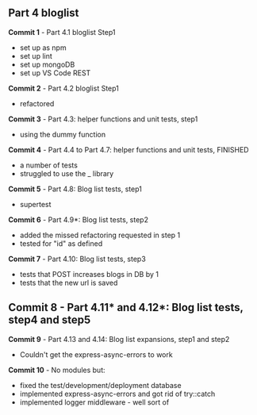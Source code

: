 ## Part 4 bloglist

**Commit 1** - Part 4.1 bloglist  Step1
  - set up as npm
  - set up lint
  - set up mongoDB
  - set up VS Code REST 

**Commit 2** - Part 4.2 bloglist  Step1
  - refactored


**Commit 3** - Part 4.3: helper functions and unit tests, step1
  - using the dummy function


**Commit 4** - Part 4.4 to Part 4.7: helper functions and unit tests, FINISHED
  - a number of tests
  - struggled to use the _ library


**Commit 5** - Part 4.8: Blog list tests, step1
  - supertest


**Commit 6** - Part 4.9*: Blog list tests, step2
  - added the missed refactoring requested in step 1
  - tested for "id" as defined


**Commit 7** - Part 4.10: Blog list tests, step3
  - tests that POST increases blogs in DB by 1
  - tests that the new url is saved 

**Commit 8** - Part 4.11* and 4.12*: Blog list tests, step4 and step5
  - 

**Commit 9** - Part 4.13 and 4.14: Blog list expansions, step1 and step2
  - Couldn't get the express-async-errors to work

**Commit 10** - No modules but:
  - fixed  the test/development/deployment database 
  - implemented express-async-errors and got rid of try::catch
  - implemented logger middleware - well sort of
  
